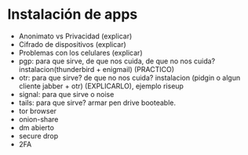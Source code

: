 # Instalación de apps

- Anonimato vs Privacidad (explicar)
- Cifrado de dispositivos (explicar)
- Problemas con los celulares (explicar)
- pgp: para que sirve, de que nos cuida, de que no nos cuida? instalacion(thunderbird + enigmail) (PRACTICO)
- otr: para que sirve? de que no nos cuida? instalacion (pidgin o algun cliente jabber + otr) (EXPLICARLO), ejemplo riseup
- signal: para que sirve o noise
- tails: para que sirve? armar pen drive booteable.
- tor browser
- onion-share
- dm abierto
- secure drop
- 2FA
